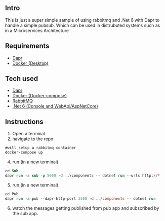 ## Intro
This is just a super simple sample of using rabbitmq and .Net 6 with Dapr to handle a simple pubsub. Which can be used in distrubuted systems such as in a Microservices Architecture

## Requirements
* [Dapr](https://dapr.io/)
* [Docker (Desktop)](https://www.docker.com/products/docker-desktop)

## Tech used
* [Dapr](https://dapr.io/)
* [Docker (Docker-compose)](https://docs.docker.com/compose/)
* [RabbitMQ](https://www.rabbitmq.com/)
* [.Net 6 (Console and WebApi/AspNetCore)](https://dotnet.microsoft.com/download/dotnet/6.0)

## Instructions
1. Open a terminal
2. navigate to the repo

```ps
#will setup a rabbitmq container
docker-compose up
```

4. run (in a new terminal)

```ps
cd Sub
dapr run -a sub -p 5000 -d ..\components -- dotnet run --urls http://*:5000
```

5. run (in a new terminal)

```ps
cd Pub
dapr run -a pub --dapr-http-port 3500 -d ../components -- dotnet run
```

6. watch the messages getting published from pub app and subscribed by the sub app.
